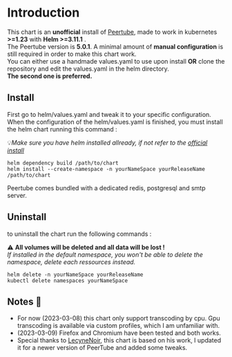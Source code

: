 # Introduction
This chart is an **unofficial** install of [Peertube](https://github.com/Chocobozzz/PeerTube), made to work in kubernetes **>=1.23** with **Helm >=3.11.1** .  
The Peertube version is **5.0.1**. A minimal amount of **manual configuration** is still required in order to make this chart work.  
You can either use a handmade values.yaml to use upon install **OR** clone the repository and edit the values.yaml in the helm directory.  
**The second one is preferred.**

## Install
First go to helm/values.yaml and tweak it to your specific configuration.
When the configuration of the helm/values.yaml is finished, you must install the helm chart running this command :

:bulb:*Make sure you have helm installed allready, if not refer to the [official install](https://helm.sh/docs/intro/install/)*

```
helm dependency build /path/to/chart
helm install --create-namespace -n yourNameSpace yourReleaseName /path/to/chart
```

Peertube comes bundled with a dedicated redis, postgresql and smtp server.
## Uninstall
to uninstall the chart run the following commands :

:warning: **All volumes will be deleted and all data will be lost !**   
*If installed in the default namespace, you won't be able to delete the namespace, delete each ressources instead.*

``` 
helm delete -n yourNameSpace yourReleaseName 
kubectl delete namespaces yourNameSpace
```
## Notes :memo:
 - For now (2023-03-08) this chart only support transcoding by cpu. Gpu transcoding is available via custom profiles, which I am unfamiliar with.
 - (2023-03-09) Firefox and Chromium have been tested and both works.  
 - Special thanks to [LecyneNoir](https://git.lecygnenoir.info/LecygneNoir), this chart is based on his work, I updated it for a newer version of PeerTube and added some tweaks.
